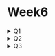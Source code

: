 # Week6
<details>
  <summary>Q1</summary>
    <div markdown="1">
      <ul>
<li>1.OX 퀴즈</li>
        <ul>
        <li>앵커와 피벗은 같은 기능을 한다. x</li>
        <li>피벗을 왼쪽 상단으로 설정하면, UI 요소는 화면의 왼쪽 상단을 기준으로 위치가 고정된다. O</li>
        <li>피벗을 UI 요소의 중심에 설정하면, 회전 시 UI 요소가 중심을 기준으로 회전한다. O</li>
        </ul>
  <li>2. 게임의 상단바와 같이 화면에 특정 영역에 꽉 차게 구성되는 UI와 화면의 특정 영역에 특정한 크기로 등장하는 UI의 앵커 구성이 어떻게 다른 지 설명해보세요.</li>
        <ul>
     <li>특정구역 꽉차게 구성하는 UI : 앵커를 좌우에 두어서 채운다. 화면이 커지거나 작아져도 해당 UI는 좌우로 찢어진 앵커에 맞춰 좌우로 길게 구성된다.</li>
     <li>특정 영역에 특정한 크기 : 특정 구역에 피벗을 위치시킨다. 예를들어 우하단에 딱 붙어있는 UI의 경우 우하단에 앵커를 두면 화면크기가 달라져도 해당 크기를 유지한다. 만약 비율을 유지시키고 싶으면 앵커를 해당하는 위치에 찢어두고 Left,Top,Right,Bottom을 각각 1로 지정하면 앵커에 맞게 커진다. 이에 맞추면 화면이 달라져도 전체 캔버스 비율에 맞춰서 크기가 고정된다.</li>
        </ul>
  <li>3. 돌아다니는 몬스터의 HP 바와 늘 고정되어있는 플레이어의 HP바는 Canvas 컴포넌트의 어떤 설정이 달라질 지 생각해보세요.</li>
        <ul>
     <li>돌아다니는 몬스터의 HP바의 경우 캠버스를 월드포지션으로 지정하여 월드 맵 자체에서 움직일 수 있게 한다. 
고정되어있는 HP바는 Screen Space로 렌더모드를 지정하여 화면상에 존재하게 한다.</li>
     <li>이때 Canvas Scaler의 ScaleMode를 ScaleWithScreenSize로 지정하여 화면 비율에 맞춰 같이 변할 수 있게 한다.
</li>
        </ul>
<li>4. 게임이 길어지니 힘이 듭니다. 게임을 일시정지하는 버튼을 만들어봅시다.</li>
        <ul>
  <li>일시정지버튼, 계속버튼, 그리고 일시정지시 화면에 불투명한 검은 판을 설치하여 화면이 정지되었음을 알려준다.</li>
  <li>Pause스크립트를 작성.</li>
          <ul>
            <li>버튼과 판넬을 키고끄면서 타임스케일 값을 조절하여 일시정지시킨다.</li>
            <li>UI매니저를 만들어 Pause를 넣고 이벤트를 만든다.</li>
            <li>플레이어의 Input을 담당하는 InputController스크립트에서 canMove, canLook 변수를 작성하고 각 이벤트에 해당하는 함수를 이벤트에 등록시킨다.</li>
          </ul>
        </ul>
        </ul>
    </div>
</details>

<details>
  <summary>Q2</summary>
  <div markdown="1">
    <ul>
      <li>1. OX 퀴즈</li>
      <ul>
        <li>코루틴은 비동기 작업을 처리하기 위해 사용된다. O</li>
        <li>yield return new WaitForSeconds(1);는 코루틴을 1초 동안 대기시킨다. O</li>
        <li>코루틴은 void를 반환하는 메소드의 형태로 구현된다. X</li>
        <ul>
          <li>코루틴은 IEnumerator를 반환하는 메서드이다.</li>
        </ul>
      </ul>
      <li>2. 코루틴을 이미 실행 중이라면 추가로 실행하지 않으려면 어떻게 처리해주면 될까요?</li>
      <ul>
        <li>
          ```csharp
          if(ForceCoroutine != null)
          {
              StopCoroutine(ForceCoroutine);
          }
          ForceCoroutine = StartCoroutine(ChangeSpeed(percentage, duration, up));
          ```
        </li>
        <li>위와 같이 Coroutine 변수를 지정하여 추가 실행 있는지 여부를 항상 체크합니다.</li>
      </ul>
      <li>3. 코루틴 실행 중 게임오브젝트가 파괴되더라도 코루틴의 실행이 정상적으로 지속될까요?</li>
      <ul>
        <li>게임 오브젝트가 파괴되면 코루틴은 정지합니다. 코루틴은 해당 코루틴을 시작한 게임 오브젝트의 생명주기에 종속되기 때문입니다.</li>
      </ul>
      <li>4. 웨이브 10, 30, 50, …에 부여되는 랜덤 디버프를 만들어봅시다.</li>
      <ul>
        <li>GameManager에 ProcessWaveConditions함수에 다음과 같은 조건을 추가한다.</li>
        <ul>
          <li>((currentWaveIndex % 10) % 2).Equals(1)</li>
          <li>10, 30, 50라운드때에 발생하는 이벤트이다.</li>
        </ul>
        <li>랜덤 디버프는 현재 체력의 0 ~ 50%에 해당하는 데미지를 입는 것으로 처리하였다.</li>
      </ul>
    </ul>
  </div>
</details>

<details>
  <summary>Q3</summary>
  <div markdown="1">
    <ul>
      <li>1. OX 퀴즈</li>
        <ul>
          <li>추상 클래스는 new를 통해 인스턴스화(instantiation)할 수 없다. O</li>
          <li>추상 클래스는 다른 클래스처럼 일반 메서드와 속성을 포함할 수 있다. O</li>
          <li>추상 클래스를 상속받은 클래스는 추상 클래스의 모든 추상 메서드를 구현해야 한다. O</li>
          <li>C#에서 한 클래스는 여러 개의 추상 클래스를 상속받을 수 있다. X</li>
        </ul>
      <li>2. 추상 클래스를 사용하지 않고 동일한 기능을 구현하려면 어떤 문제가 발생할 수 있는지 설명해보세요.</li>
        <ul>
          <li>한 객체당 하나의 클래스를 가지고있다.</li>
          <li>어떤 비슷한 기능을 하는 클래스를 사용하고싶으면 Switch case문이나 if문을 통해 어떤 클래스인지 확인후 사용해야한다.</li>
          <li>객체지향 개방-폐쇄 원칙에 어긋난다. 새로운 클래스가 생기면 Swich case문이나 if문이 늘어나기 때문이다.</li>
        </ul>
      <li>3. 코드리뷰 결과에 따라 코드를 개선해봅시다.</li>
        <ul>
          <li>Awake 메소드 내의 초기화 코드를 분리하는 것이 더 깔끔해보일 것 같습니다.</li>
            <ul>
              <li> </li>
            </ul>
          <li>ApplyStatModifiers 메소드 내의 switch식의 코드를 분리하면 가독성이 높아질 것 같습니다.</li>
            <ul>
              <li>  </li>
            </ul>
        </ul>
    </ul>
  </div>
</details>

